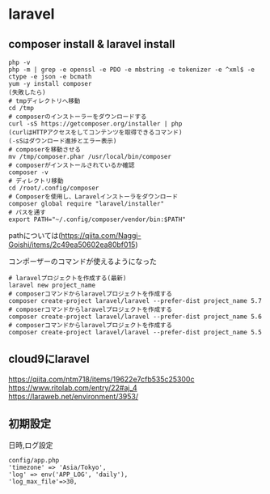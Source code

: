 # laravel

## composer install & laravel install

```
php -v
php -m | grep -e openssl -e PDO -e mbstring -e tokenizer -e ^xml$ -e ctype -e json -e bcmath
yum -y install composer
(失敗したら)
# tmpディレクトリへ移動
cd /tmp
# composerのインストーラーをダウンロードする
curl -sS https://getcomposer.org/installer | php
(curlはHTTPアクセスをしてコンテンツを取得できるコマンド)
(-sSはダウンロード進捗とエラー表示)
# composerを移動させる
mv /tmp/composer.phar /usr/local/bin/composer
# composerがインストールされているか確認
composer -v
# ディレクトリ移動
cd /root/.config/composer
# Composerを使用し、Laravelインストーラをダウンロード
composer global require "laravel/installer"
# パスを通す
export PATH="~/.config/composer/vendor/bin:$PATH"
```

pathについては(https://qiita.com/Naggi-Goishi/items/2c49ea50602ea80bf015)
<p>コンポーザーのコマンドが使えるようになった</p>

```
# laravelプロジェクトを作成する(最新)
laravel new project_name
# composerコマンドからlaravelプロジェクトを作成する
composer create-project laravel/laravel --prefer-dist project_name 5.7
# composerコマンドからlaravelプロジェクトを作成する
composer create-project laravel/laravel --prefer-dist project_name 5.6
# composerコマンドからlaravelプロジェクトを作成する
composer create-project laravel/laravel --prefer-dist project_name 5.5
```

## cloud9にlaravel
https://qiita.com/ntm718/items/19622e7cfb535c25300c
https://www.ritolab.com/entry/22#aj_4
https://laraweb.net/environment/3953/

## 初期設定
日時,ログ設定
```
config/app.php
'timezone' => 'Asia/Tokyo',
'log' => env('APP_LOG', 'daily'),
'log_max_file'=>30,
```
